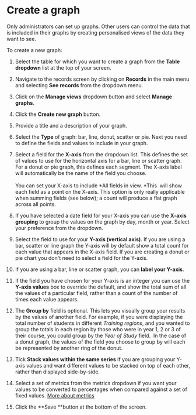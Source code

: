 

# Create a graph

Only administrators can set up graphs. Other users can control the data that is included in their graphs by creating personalised views of the data they want to see.&nbsp;

To create a new graph:

1. Select the table for which you want to create a graph from the&nbsp;**Table dropdown** list at the top of your screen.

2. Navigate to the records screen by clicking on **Records** in the main menu and selecting **See records**&nbsp;from the dropdown menu.&nbsp;

3. Click on the&nbsp;**Manage views**&nbsp;dropdown button and select&nbsp;**Manage graphs**.
4. Click the&nbsp;**Create new graph** button.
5. Provide a title and a description of your graph.
6. Select the **Type** of graph: bar, line, donut, scatter or pie. Next you need to define the fields and values to include in your graph.
7. Select a field for the **X-axis**&nbsp;from the dropdown list. This defines the set of values to use for the horizontal axis for a bar, line or scatter graph. For a donut or pie graph, this defines each segment. The X-axis label will automatically be the name of the field you choose.&nbsp;
   <br>
   <br>You can set your X-axis to include *All fields in view.&nbsp;*This &nbsp;will show each field as a point on the X-axis. This option is only really applicable when summing fields (see below); a count will produce a flat graph across all points.
8. If you have selected a date field for your X-axis you can use the **X-axis grouping** to group the values on the graph by day, month or year. Select your preference from the dropdown.
9. Select the field to use for your **Y-axis (vertical axis)**. If you are using a bar, scatter or line graph the Y-axis will by default show a total count for each value that appears in the X-axis field. If you are creating a donut or pie chart you don't need to select a field for the Y-axis.
10. If you are using a bar, line or scatter graph, you can **label your Y-axis**.
11. If the field you have chosen for your Y-axis is an integer you can use the **Y-axis values** box to override the default, and show the total sum of all the values of a particular field, rather than a count of the number of times each value appears.
12. The **Group by** field is optional. This lets you visually group your results by the values of another field. For example, if you were displaying the total number of students in different *Training regions*, and you wanted to group the totals in each region by those who were in year 1, 2 or 3 of their course, you could group by the *Year of Study* field. &nbsp;In the case of a donut graph, the values of the field you choose to group by will each be represented by another ring of the donut.&nbsp;
13. Tick **Stack values within the same series** if you are grouping your Y-axis values and want different values to be stacked on top of each other, rather than displayed side-by-side.
14. Select a set of metrics from the metrics dropdown if you want your values to be converted to percentages when compared against a set of fixed values. <u>More about metrics</u>
15. Click the **Save&nbsp;**button at the bottom of the screen.